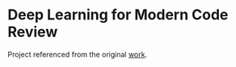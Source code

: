 # Deep Learning for Modern Code Review

Project referenced from the original [work](https://github.com/RosaliaTufano/code_review_automation).


